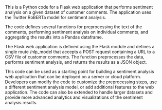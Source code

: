 This is a Python code for a Flask web application that performs sentiment analysis on a given dataset of customer comments. The application uses the Twitter RoBERTa model for sentiment analysis.

The code defines several functions for preprocessing the text of the comments, performing sentiment analysis on individual comments, and aggregating the results into a Pandas dataframe.

The Flask web application is defined using the Flask module and defines a single route /nlp_model that accepts a POST request containing a URL to a CSV file of customer comments. The function preprocesses the data, performs sentiment analysis, and returns the results as a JSON object.

This code can be used as a starting point for building a sentiment analysis web application that can be deployed on a server or cloud platform. Developers can modify the code to customize the preprocessing steps, use a different sentiment analysis model, or add additional features to the web application. The code can also be extended to handle larger datasets and provide more advanced analytics and visualizations of the sentiment analysis results.
